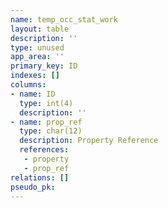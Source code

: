 ```yaml
---
name: temp_occ_stat_work
layout: table
description: ''
type: unused
app_area: ''
primary_key: ID
indexes: []
columns:
- name: ID
  type: int(4)
  description: ''
- name: prop_ref
  type: char(12)
  description: Property Reference
  references:
   - property
   - prop_ref
relations: []
pseudo_pk: 
---
```


